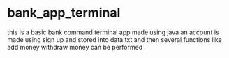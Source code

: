 # bank_app_terminal
this is a basic bank command terminal app made using java
an account is made using sign up and stored into data.txt and then several functions like add money withdraw money can be performed
